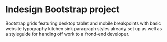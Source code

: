 # Indesign Bootstrap project
Bootstrap grids featuring desktop tablet and mobile breakpoints with basic website typography kitchen sink paragraph styles already set up as well as a styleguide for handing off work to a frond-end developer.

